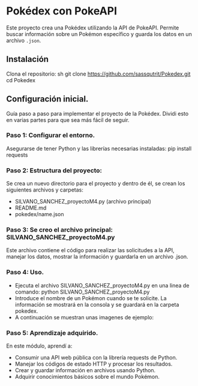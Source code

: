 # Pokédex con PokeAPI
Este proyecto crea una Pokédex utilizando la API de PokeAPI. Permite buscar información sobre un Pokémon específico y guarda los datos en un archivo `.json`.

## Instalación
Clona el repositorio:
sh git clone https://github.com/sassqutrit/Pokedex.git
cd Pokedex

## Configuración inicial.
Guía paso a paso para implementar el proyecto de la Pokédex. Dividi esto en varias partes para que sea más fácil de seguir.

### Paso 1: Configurar el entorno.
Asegurarse de tener Python y las librerías necesarias instaladas: pip install requests

### Paso 2: Estructura del proyecto:
Se crea un nuevo directorio para el proyecto y dentro de él, se crean los siguientes archivos y carpetas:
- SILVANO_SANCHEZ_proyectoM4.py (archivo principal)
- README.md
- pokedex/name.json

### Paso 3: Se creo el archivo principal: SILVANO_SANCHEZ_proyectoM4.py
Este archivo contiene el código para realizar las solicitudes a la API, manejar los datos, mostrar la información y guardarla en un archivo .json.

### Paso 4: Uso.
- Ejecuta el archivo SILVANO_SANCHEZ_proyectoM4.py en una linea de comando:
python SILVANO_SANCHEZ_proyectoM4.py
- Introduce el nombre de un Pokémon cuando se te solicite. La información se mostrará en la consola y se guardará en la carpeta pokedex.
- A continuación se muestran unas imagenes de ejemplo:



### Paso 5: Aprendizaje adquirido.
En este módulo, aprendí a:
- Consumir una API web pública con la librería requests de Python.
- Manejar los códigos de estado HTTP y procesar los resultados.
- Crear y guardar información en archivos usando Python.
- Adquirir conocimientos básicos sobre el mundo Pokémon.
